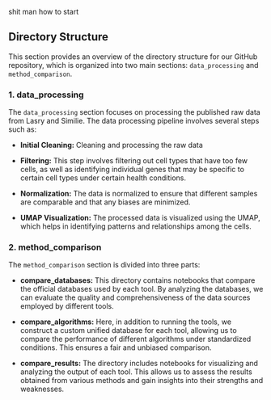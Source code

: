 shit man how to start
## Directory Structure

This section provides an overview of the directory structure for our GitHub repository, which is organized into two main sections: `data_processing` and `method_comparison`.

### 1. data_processing

The `data_processing` section focuses on processing the published raw data from Lasry and Similie. The data processing pipeline involves several steps such as:

- **Initial Cleaning:**  Cleaning and processing the raw data

- **Filtering:** This step involves filtering out cell types that have too few cells, as well as identifying individual genes that may be specific to certain cell types under certain health conditions.

- **Normalization:** The data is normalized to ensure that different samples are comparable and that any biases are minimized.

- **UMAP Visualization:** The processed data is visualized using the UMAP, which helps in identifying patterns and relationships among the cells.

### 2. method_comparison

The `method_comparison` section is divided into three parts:

- **compare_databases:** This directory contains notebooks that compare the official databases used by each tool. By analyzing the databases, we can evaluate the quality and comprehensiveness of the data sources employed by different tools.

- **compare_algorithms:** Here, in addition to running the tools, we construct a custom unified database for each tool, allowing us to compare the performance of different algorithms under standardized conditions. This ensures a fair and unbiased comparison.

- **compare_results:** The directory includes notebooks for visualizing and analyzing the output of each tool. This allows us to assess the results obtained from various methods and gain insights into their strengths and weaknesses.
